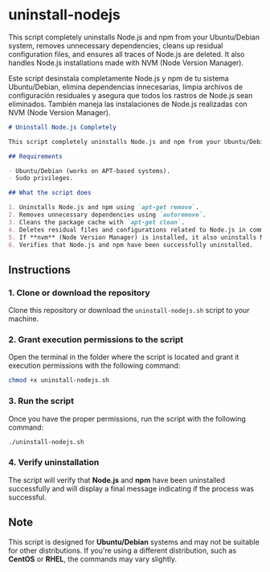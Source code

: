# uninstall-nodejs
This script completely uninstalls Node.js and npm from your Ubuntu/Debian system, removes unnecessary dependencies, cleans up residual configuration files, and ensures all traces of Node.js are deleted. It also handles Node.js installations made with NVM (Node Version Manager).


Este script desinstala completamente Node.js y npm de tu sistema Ubuntu/Debian, elimina dependencias innecesarias, limpia archivos de configuración residuales y asegura que todos los rastros de Node.js sean eliminados. También maneja las instalaciones de Node.js realizadas con NVM (Node Version Manager).


```markdown
# Uninstall Node.js Completely

This script completely uninstalls Node.js and npm from your Ubuntu/Debian system, removes unnecessary dependencies, cleans up residual configuration files, and ensures all traces of Node.js are deleted. It also handles Node.js installations made with NVM (Node Version Manager).

## Requirements

- Ubuntu/Debian (works on APT-based systems).
- Sudo privileges.

## What the script does

1. Uninstalls Node.js and npm using `apt-get remove`.
2. Removes unnecessary dependencies using `autoremove`.
3. Cleans the package cache with `apt-get clean`.
4. Deletes residual files and configurations related to Node.js in common directories like `/usr/local/lib/node_modules`, `/usr/local/bin/node`, and user directories (`~/.npm`, `~/.nvm`).
5. If **nvm** (Node Version Manager) is installed, it also uninstalls Node.js versions managed by **nvm**.
6. Verifies that Node.js and npm have been successfully uninstalled.

```
## Instructions

### 1. Clone or download the repository
Clone this repository or download the `uninstall-nodejs.sh` script to your machine.

### 2. Grant execution permissions to the script

Open the terminal in the folder where the script is located and grant it execution permissions with the following command:

```bash
chmod +x uninstall-nodejs.sh
```

### 3. Run the script

Once you have the proper permissions, run the script with the following command:

```bash
./uninstall-nodejs.sh
```

### 4. Verify uninstallation

The script will verify that **Node.js** and **npm** have been uninstalled successfully and will display a final message indicating if the process was successful.

## Note

This script is designed for **Ubuntu/Debian** systems and may not be suitable for other distributions. If you're using a different distribution, such as **CentOS** or **RHEL**, the commands may vary slightly.
```
